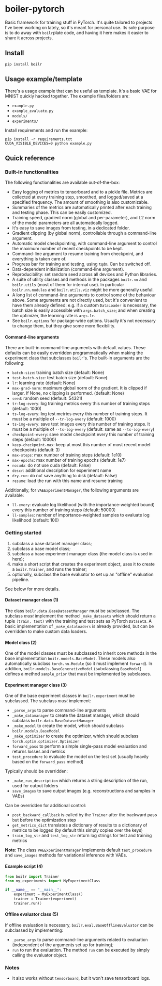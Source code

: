 # boiler-pytorch

Basic framework for training stuff in PyTorch. It's quite tailored to projects 
I've been working on lately, so it's meant for personal use. Its sole purpose is 
to do away with `boilr`plate code, and having it here makes it easier to 
share it across projects.

## Install

```shell script
pip install boilr
```

## Usage example/template

There's a usage example that can be useful as template. It's a basic VAE
for MNIST quickly hacked together. The example files/folders are:
- `example.py`
- `example_evaluate.py`
- `models/`
- `experiments/`

Install requirements and run the example:

```shell script
pip install -r requirements.txt
CUDA_VISIBLE_DEVICES=0 python example.py
```

## Quick reference


### Built-in functionalities

The following functionalities are available out-of-the-box:
- Easy logging of metrics to tensorboard and to a pickle file. Metrics are collected at every training step, smoothed, and logged/saved at a specified frequency. The amount of smoothing is also customizable.
- Summaries of the metrics are automatically printed after each training and testing phase. This can be easily customized. 
- Training speed, gradient norm (global and per-parameter), and L2 norm of the model parameters are all automatically logged.
- It's easy to save images from testing, in a dedicated folder.
- Gradient clipping (by global norm), controllable through a command-line argument.
- Automatic model checkpointing, with command-line argument to control the maximum number of recent checkpoints to be kept.
- Command-line argument to resume training from checkpoint, and everything is taken care of.
- Progress bar for training and testing, using `tqdm`. Can be switched off.
- Data-dependent initialization (command-line argument).
- Reproducibility: set random seed across all devices and Python libraries.
- A suite of utility classes and methods in the packages `boilr.nn` and `boilr.utils` (most of them for internal use).
In particular `boilr.nn.modules` and `boilr.utils.viz` might be more generally useful.
- A long list of command-line arguments to control some of the behaviour above. 
Some arguments are not directly used, but it's convenient to have them already defined: e.g. if a custom `DataLoader` is necessary, the batch size is easily accessible with `args.batch_size`; and when creating the optimizer, the learning rate is `args.lr`. 
- See `boilr.options` for package-wide options. Usually it's not necessary to change them, but they give some more flexibility.

#### Command-line arguments

There are built-in command-line arguments with default values. These defaults can be easily 
overridden programmatically when making the experiment class that subclasses `boilr`'s. 
The built-in arguments are the following:
- `batch-size`: training batch size (default: None)
- `test-batch-size`: test batch size (default: None)
- `lr`: learning rate (default: None)
- `max-grad-norm`: maximum global norm of the gradient. It is clipped if larger. If None, no clipping is performed. (default: None)
- `seed`: random seed (default: 54321)
- `tr-log-every`: log training metrics every this number of training steps (default: 1000)
- `ts-log-every`: log test metrics every this number of training steps. It must be a multiple of `--tr-log-every` (default: 1000)
- `ts-img-every`: save test images every this number of training steps. It must be a multiple of `--ts-log-every` (default: same as `--ts-log-every`)
- `checkpoint-every`: save model checkpoint every this number of training steps (default: 10000)
- `keep-checkpoint-max`: keep at most this number of most recent model checkpoints (default: 3)
- `max-steps`: max number of training steps (default: 1e10)
- `max-epochs`: max number of training epochs (default: 1e7)
- `nocuda`: do not use cuda (default: False)
- `descr`: additional description for experiment name
- `dry-run`: do not save anything to disk (default: False)
- `resume`: load the run with this name and resume training

Additionally, for `VAEExperimentManager`, the following arguments are available:
- `ll-every`: evaluate log likelihood (with the importance-weighted bound) every this number of training steps (default: 50000)
- `ll-samples`: number of importance-weighted samples to evaluate log likelihood (default: 100)


### Getting started

1. subclass a base dataset manager class;
2. subclass a base model class;
3. subclass a base experiment manager class (the model class is used in here);
4. make a short script that creates the experiment object, uses it to create a `boilr.Trainer`, and runs the trainer;
5. optionally, subclass the base evaluator to set up an "offline" evaluation pipeline.

See below for more details.

#### Dataset manager class (1)

The class `boilr.data.BaseDatasetManager` must be subclassed. The subclass *must* implement
the method `_make_datasets` which should return a tuple `(train, test)` with the training
and test sets as PyTorch `Dataset`s.
A basic implementation of `_make_dataloaders` is already provided, but can be overridden to make
custom data loaders.


#### Model class (2)

One of the model classes must be subclassed to inherit core methods in the base implementation `boilr.models.BaseModel`.
These models also automatically subclass `torch.nn.Module` (so it must implement `forward`).
In addition, `boilr.models.BaseGenerativeModel` (subclassing `BaseModel`) defines a method `sample_prior` that must be implemented by subclasses.


#### Experiment manager class (3)

One of the base experiment classes in `boilr.experiment` must be subclassed. The subclass *must* implement:
- `_parse_args` to parse command-line arguments
- `_make_datamanager` to create the dataset manager, which should subclass `boilr.data.BaseDatasetManager`
- `_make_model` to create the model, which should subclass `boilr.models.BaseModel`
- `_make_optimizer` to create the optimizer, which should subclass `torch.optim.optimizer.Optimizer`
- `forward_pass` to perform a simple single-pass model evaluation and returns losses and metrics
- `test_procedure` to evaluate the model on the test set (usually heavily based on the `forward_pass` method)

Typically should be overridden:
- `_make_run_description` which returns a string description of the run, used for output folders
- `save_images` to save output images (e.g. reconstructions and samples in VAEs)

Can be overridden for additional control:
- `post_backward_callback` is called by the `Trainer` after the backward pass but before the optimization step
- `get_metrics_dict` translates a dictionary of results to a dictionary of metrics to be logged (by default this simply copies over the keys)
- `train_log_str` and `test_log_str` return log strings for test and training metrics

**Note**: The class `VAEExperimentManager` implements default `test_procedure` and `save_images` 
methods for variational inference with VAEs.


#### Example script (4)

```python
from boilr import Trainer
from my_experiments import MyExperimentClass

if __name__ == "__main__":
    experiment = MyExperimentClass()
    trainer = Trainer(experiment)
    trainer.run()
```


#### Offline evaluator class (5)

If offline evaluation is necessary, `boilr.eval.BaseOfflineEvaluator` can be subclassed by
implementing:
- `_parse_args` to parse command-line arguments related to evaluation (independent of the arguments set up for training);
- `run` to run the evaluation.
The method `run` can be executed by simply calling the evaluator object.



### Notes

- It also works without `tensorboard`, but it won't save tensorboard logs.
